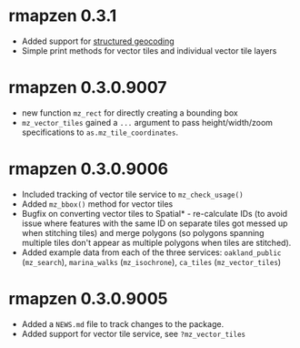 # rmapzen 0.3.1
* Added support for [structured geocoding](https://mapzen.com/documentation/search/structured-geocoding/)
* Simple print methods for vector tiles and individual vector tile layers

# rmapzen 0.3.0.9007
* new function `mz_rect` for directly creating a bounding box
* `mz_vector_tiles` gained a `...` argument to pass height/width/zoom specifications to `as.mz_tile_coordinates`.

# rmapzen 0.3.0.9006

* Included tracking of vector tile service to `mz_check_usage()`
* Added `mz_bbox()` method for vector tiles
* Bugfix on converting vector tiles to Spatial* - re-calculate IDs (to avoid issue where features with the same ID on separate tiles got messed up when stitching tiles) and merge polygons (so polygons spanning multiple tiles don't appear as multiple polygons when tiles are stitched).
* Added example data from each of the three services: `oakland_public` (`mz_search`), `marina_walks` (`mz_isochrone`), `ca_tiles` (`mz_vector_tiles`)

# rmapzen 0.3.0.9005

* Added a `NEWS.md` file to track changes to the package.
* Added support for vector tile service, see `?mz_vector_tiles`


